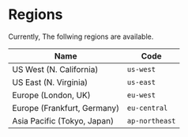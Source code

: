 # Regions

Currently, The follwing regions are available.

| Name	                  | Code         |
|-------------------------|--------------|
| US West (N. California)	| `us-west`    |
| US East (N. Virginia)	  | `us-east`    |
| Europe (London, UK)		      | `eu-west`    |
| Europe (Frankfurt, Germany)		  | `eu-central` |
| Asia Pacific (Tokyo, Japan)		  | `ap-northeast` |
